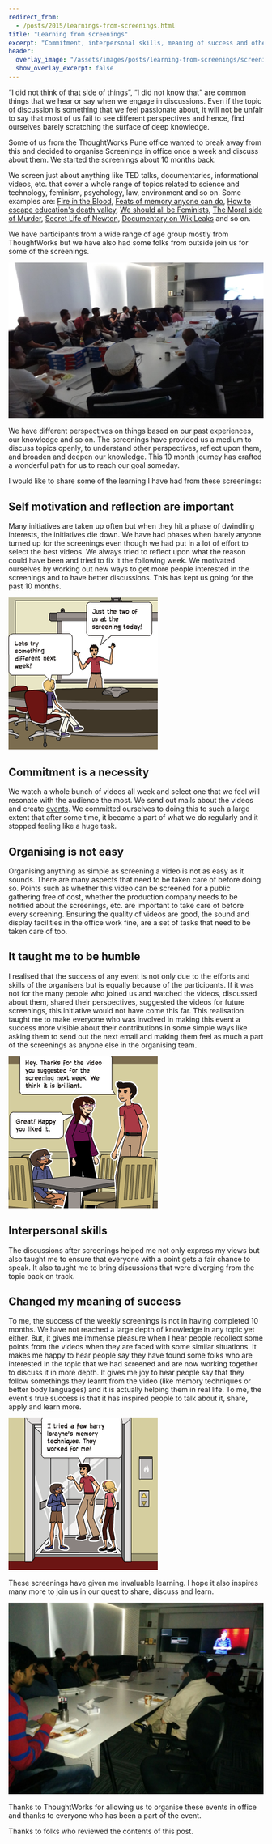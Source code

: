 ```yaml
---
redirect_from:
  - /posts/2015/learnings-from-screenings.html
title: "Learning from screenings"
excerpt: "Commitment, interpersonal skills, meaning of success and other things we learnt by screening videos for groups"
header:
  overlay_image: "/assets/images/posts/learning-from-screenings/screening-2.png"
  show_overlay_excerpt: false
---
```


“I did not think of that side of things”, “I did not know that” are common things that we hear or say when we engage in 
discussions. Even if the topic of discussion is something that we feel passionate about, it will not be unfair to say 
that most of us fail to see different perspectives and hence, find ourselves barely scratching the surface of deep 
knowledge.

Some of us from the ThoughtWorks Pune office wanted to break away from this and decided to organise Screenings in office 
once a week and discuss about them. We started the screenings about 10 months back.

We screen just about anything like TED talks, documentaries, informational videos, etc. that cover a whole range 
of topics related to science and technology, feminism, psychology, law, environment and so on. Some examples are: 
<a href="http://fireintheblood.com/" target="_blank">Fire in the Blood</a>, 
<a href="http://youtu.be/U6PoUg7jXsA" target="_blank">Feats of memory anyone can do</a>, 
<a href="http://www.ted.com/talks/ken_robinson_how_to_escape_education_s_death_valley?language=en" 
target="_blank">How to escape education's death valley</a>,
<a href="http://youtu.be/hg3umXU_qWc" target="_blank">We should all be Feminists</a>,
<a href="http://youtu.be/kBdfcR-8hEY" target="_blank">The Moral side of Murder</a>,
<a href="http://youtu.be/YPRV1h3CGQk" target="_blank">Secret Life of Newton</a>,
<a href="http://youtu.be/ZGW1u3YR9xY" target="_blank">Documentary on WikiLeaks</a>
and so on.

We have participants from a wide range of age group mostly from ThoughtWorks but we have also had some folks from 
outside join us for some of the screenings. 

![Screening in ThoughtWorks Pune](/assets/images/posts/learning-from-screenings/screening-1.png)

We have different perspectives on things based on our past experiences, our knowledge and so on. The screenings have 
provided us a medium to discuss topics openly, to understand other perspectives, reflect upon them, and broaden and
deepen our knowledge. This 10 month journey has crafted a wonderful path for us to reach our goal someday.

I would like to share some of the learning I have had from these screenings:

## Self motivation and reflection are important
Many initiatives are taken up often but when they hit a phase of dwindling interests, the initiatives die down. 
We have had phases when barely anyone turned up for the screenings even though we had put in a lot of effort to select 
the best videos. We always tried to reflect upon what the reason could have been and tried to fix it the following week.
We motivated ourselves by working out new ways to get more people interested in the screenings and to have better 
discussions. This has kept us going for the past 10 months.

![Stay motivated](/assets/images/posts/learning-from-screenings/stay-motivated.png)

## Commitment is a necessity
We watch a whole bunch of videos all week and select one that we feel will resonate with the audience the most.
We send out mails about the videos and create <a href="https://www.facebook.com/groups/756593364371241/events/">events</a>.
We committed ourselves to doing this to such a large extent that after some time, it became a part of what we do 
regularly and it stopped feeling like a huge task.

## Organising is not easy
Organising anything as simple as screening a video is not as easy as it sounds. There are many aspects that need 
to be taken care of before doing so. Points such as whether this video can be screened for a public gathering 
free of cost, whether the production company needs to be notified about the screenings, etc. are important to take 
care of before every screening. Ensuring the quality of videos are good, the sound and display facilities in the 
office work fine, are a set of tasks that need to be taken care of too.

## It taught me to be humble
I realised that the success of any event is not only due to the efforts and skills of the organisers but is equally 
because of the participants. If it was not for the many people who joined us and watched the videos, discussed 
about them, shared their perspectives, suggested the videos for future screenings, this initiative would not have come 
this far. This realisation taught me to make everyone who was involved in making this event a success more visible 
about their contributions in some simple ways like asking them to send out the next email and making them feel as much 
a part of the screenings as anyone else in the organising team.

![Others suggesting videos](/assets/images/posts/learning-from-screenings/ideas-from-others.png)

## Interpersonal skills
The discussions after screenings helped me not only express my views but also taught me to ensure that everyone with a 
point gets a fair chance to speak. It also taught me to bring discussions that were diverging from the topic 
back on track.

## Changed my meaning of success
To me, the success of the weekly screenings is not in having completed 10 months. We have not reached a large depth of 
knowledge in any topic yet either. But, it gives me immense pleasure when I hear people recollect some points from 
the videos when they are faced with some similar situations. It makes me happy to hear people say they have found some 
folks who are interested in the topic that we had screened and are now working together to discuss it in more depth. 
It gives me joy to hear people say that they follow somethings they learnt from the video (like memory techniques 
or better body languages) and it is actually helping them in real life. To me, the event's true success is that 
it has inspired people to talk about it, share, apply and learn more.

![Success when people are inspired and share, apply and learn](/assets/images/posts/learning-from-screenings/meaning-of-success.png)

These screenings have given me invaluable learning. I hope it also inspires many more to join us in our quest to share,
discuss and learn.

![A screening](/assets/images/posts/learning-from-screenings/screening-3.png)

Thanks to ThoughtWorks for allowing us to organise these events in office and thanks to everyone who has been a part of 
the event.

Thanks to folks who reviewed the contents of this post.